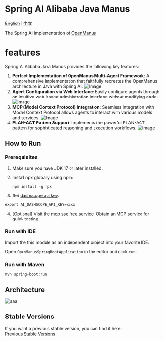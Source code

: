 # Spring AI Alibaba Java Manus

[English](./README.md) | [中文](./README-zh.md)

The Spring AI implementation of <a href="https://github.com/mannaandpoem/OpenManus/" target="_blank">OpenManus</a>

# features 

Spring AI Alibaba Java Manus provides the following key features:

1. **Perfect Implementation of OpenManus Multi-Agent Framework**: A comprehensive implementation that faithfully recreates the OpenManus architecture in Java with Spring AI.
![Image](https://github.com/user-attachments/assets/893c7fc1-5e6e-4ec9-8389-182f14d86b18)
2. **Agent Configuration via Web Interface**: Easily configure agents through an intuitive web-based administration interface without modifying code.
![Image](https://github.com/user-attachments/assets/5afdfe2e-0e98-4100-bff1-b7aaf413850b)
3. **MCP (Model Context Protocol) Integration**: Seamless integration with Model Context Protocol allows agents to interact with various models and services.
![Image](https://github.com/user-attachments/assets/31d915a9-04dc-45b2-9635-488cc06ba468)
4. **PLAN-ACT Pattern Support**: Implements the powerful PLAN-ACT pattern for sophisticated reasoning and execution workflows.
![Image](https://github.com/user-attachments/assets/d9cbf980-9d56-4b58-b165-6840b6c9411b)


## How to Run

### Prerequisites

1. Make sure you have JDK 17 or later installed.
2. Install npx globally using npm:

   ```shell
   npm install -g npx
   ```

3. Set <a href="https://help.aliyun.com/zh/model-studio/getting-started/first-api-call-to-qwen" target="_blank">dashscope api key</a>.

 ```shell
 export AI_DASHSCOPE_API_KEY=xxxx
 ```

4. [Optional] Visit the [mcp sse free service](https://mcp.higress.ai/). Obtain an MCP service for quick testing.

### Run with IDE

Import the this module as an independent project into your favorite IDE.

Open `OpenManusSpringBootApplication` in the editor and click `run`.

### Run with Maven

```shell
mvn spring-boot:run
```

## Architecture

![aaa](https://github.com/user-attachments/assets/4ad14a72-667b-456e-85c1-b05eef8fd414)

## Stable Versions

If you want a previous stable version, you can find it here:  
[Previous Stable Versions](https://github.com/rainerWJY/Java-Open-Manus/releases)
